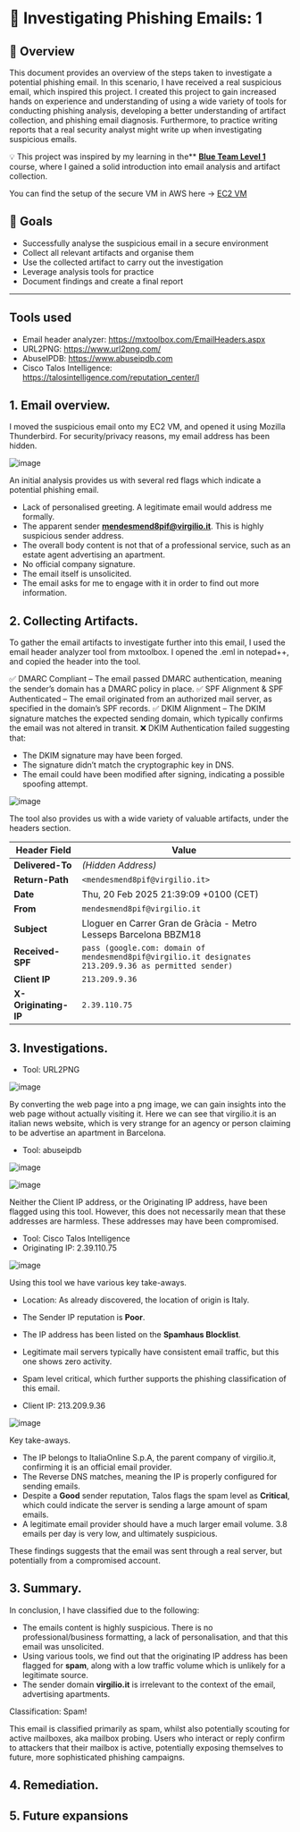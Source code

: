 # 📧 Investigating Phishing Emails: 1

## 📖 Overview
This document provides an overview of the steps taken to investigate a potential phishing email. In this scenario, I have received a real suspicious email, which inspired this project. I created this project to gain increased hands on experience and understanding of using a wide variety of tools for conducting phishing analysis, developing a better understanding of artifact collection, and phishing email diagnosis. Furthermore, to practice writing reports that a real security analyst might write up when investigating suspicious emails.

💡 This project was inspired by my learning in the** [**Blue Team Level 1**](https://www.securityblue.team/blue-team-level-1) course, where I gained a solid introduction into email analysis and artifact collection.

You can find the setup of the secure VM in AWS here -> [EC2 VM](https://github.com/wilbcn/DigitalForensics/blob/main/AWS-SecureVM/README.md)

## 🎯 Goals
- Successfully analyse the suspicious email in a secure environment
- Collect all relevant artifacts and organise them
- Use the collected artifact to carry out the investigation
- Leverage analysis tools for practice
- Document findings and create a final report

---

## Tools used
- Email header analyzer: https://mxtoolbox.com/EmailHeaders.aspx
- URL2PNG: https://www.url2png.com/
- AbuseIPDB: https://www.abuseipdb.com
- Cisco Talos Intelligence: https://talosintelligence.com/reputation_center/l


## 1. Email overview.
I moved the suspicious email onto my EC2 VM, and opened it using Mozilla Thunderbird. For security/privacy reasons, my email address has been hidden. 

![image](https://github.com/user-attachments/assets/cfccbacc-fb3f-4f98-b81f-ede4dfbe4580)


An initial analysis provides us with several red flags which indicate a potential phishing email.

- Lack of personalised greeting. A legitimate email would address me formally.
- The apparent sender **mendesmend8pif@virgilio.it**. This is highly suspicious sender address.
- The overall body content is not that of a professional service, such as an estate agent advertising an apartment.
- No official company signature.
- The email itself is unsolicited.
- The email asks for me to engage with it in order to find out more information. 

## 2. Collecting Artifacts.
To gather the email artifacts to investigate further into this email, I used the email header analyzer tool from mxtoolbox. I opened the .eml in notepad++, and copied the header into the tool.

✅ DMARC Compliant – The email passed DMARC authentication, meaning the sender’s domain has a DMARC policy in place.
✅ SPF Alignment & SPF Authenticated – The email originated from an authorized mail server, as specified in the domain’s SPF records.
✅ DKIM Alignment – The DKIM signature matches the expected sending domain, which typically confirms the email was not altered in transit.
❌ DKIM Authentication failed suggesting that:

- The DKIM signature may have been forged.
- The signature didn’t match the cryptographic key in DNS.
- The email could have been modified after signing, indicating a possible spoofing attempt.

![image](https://github.com/user-attachments/assets/9332d6af-42f8-44b3-bf02-dbd1f9a60dce)

The tool also provides us with a wide variety of valuable artifacts, under the headers section. 

| **Header Field**       | **Value** |
|------------------------|---------------------------------------------------|
| **Delivered-To**       | *(Hidden Address)* |
| **Return-Path**        | `<mendesmend8pif@virgilio.it>` |
| **Date**              | Thu, 20 Feb 2025 21:39:09 +0100 (CET) |
| **From**              | `mendesmend8pif@virgilio.it` |
| **Subject**           | Lloguer en Carrer Gran de Gràcia - Metro Lesseps Barcelona BBZM18 |
| **Received-SPF**      | `pass (google.com: domain of mendesmend8pif@virgilio.it designates 213.209.9.36 as permitted sender)` |
| **Client IP**         | `213.209.9.36` |
| **X-Originating-IP**  | `2.39.110.75` |

## 3. Investigations.
- Tool: URL2PNG

![image](https://github.com/user-attachments/assets/535eb3c0-7a40-44a5-a52c-ad8f9271373c)

By converting the web page into a png image, we can gain insights into the web page without actually visiting it. Here we can see that virgilio.it is an italian news website, which is very strange for an agency or person claiming to be advertise an apartment in Barcelona. 

- Tool: abuseipdb

![image](https://github.com/user-attachments/assets/80d3440f-1afe-497d-9976-25f5f1b1d6cd)

![image](https://github.com/user-attachments/assets/5888561d-0df7-4598-b166-812cfa4ee72f)

Neither the Client IP address, or the Originating IP address, have been flagged using this tool. However, this does not necessarily mean that these addresses are harmless. These addresses may have been compromised.

- Tool: Cisco Talos Intelligence
- Originating IP: 2.39.110.75

![image](https://github.com/user-attachments/assets/1fe3db21-b264-4294-a0ca-c16c48f4e9cd)

Using this tool we have various key take-aways.
- Location: As already discovered, the location of origin is Italy.
- The Sender IP reputation is **Poor**.
- The IP address has been listed on the **Spamhaus Blocklist**.
- Legitimate mail servers typically have consistent email traffic, but this one shows zero activity.
- Spam level critical, which further supports the phishing classification of this email.

- Client IP: 213.209.9.36

![image](https://github.com/user-attachments/assets/2c93b094-e743-42c8-9d82-95a968290ce5)

Key take-aways.
- The IP belongs to ItaliaOnline S.p.A, the parent company of virgilio.it, confirming it is an official email provider.
- The Reverse DNS matches, meaning the IP is properly configured for sending emails.
- Despite a **Good** sender reputation, Talos flags the spam level as **Critical**, which could indicate the server is sending a large amount of spam emails.
- A legitimate email provider should have a much larger email volume. 3.8 emails per day is very low, and ultimately suspicious.

These findings  suggests that the email was sent through a real server, but potentially from a compromised account.

## 3. Summary.
In conclusion, I have classified due to the following:
- The emails content is highly suspicious. There is no professional/business formatting, a lack of personalisation, and that this email was unsolicited.
- Using various tools, we find out that the originating IP address has been flagged for **spam**, along with a low traffic volume which is unlikely for a legitimate source.
- The sender domain **virgilio.it** is irrelevant to the context of the email, advertising apartments.

Classification: Spam!

This email is classified primarily as spam, whilst also potentially scouting for active mailboxes, aka mailbox probing. Users who interact or reply confirm to attackers that their mailbox is active, potentially exposing themselves to future, more sophisticated phishing campaigns.

## 4. Remediation.

## 5. Future expansions



